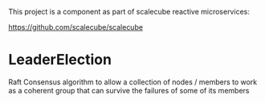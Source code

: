 This project is a component as part of scalecube reactive microservices:

https://github.com/scalecube/scalecube

# LeaderElection
Raft Consensus algorithm to allow a collection of nodes / members to work as a coherent group that can survive the failures of some of its members
